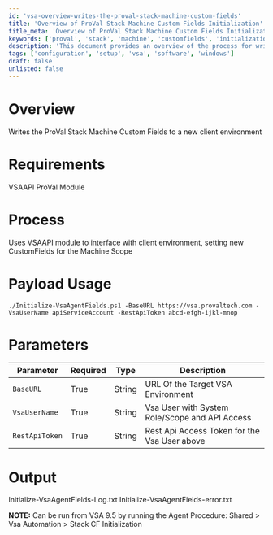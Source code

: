 ```yaml
---
id: 'vsa-overview-writes-the-proval-stack-machine-custom-fields'
title: 'Overview of ProVal Stack Machine Custom Fields Initialization'
title_meta: 'Overview of ProVal Stack Machine Custom Fields Initialization'
keywords: ['proval', 'stack', 'machine', 'customfields', 'initialization']
description: 'This document provides an overview of the process for writing the ProVal Stack Machine Custom Fields to a new client environment using the VSAAPI ProVal Module. It outlines the requirements, process, payload usage, parameters, and expected output.'
tags: ['configuration', 'setup', 'vsa', 'software', 'windows']
draft: false
unlisted: false
---
```

# Overview
Writes the ProVal Stack Machine Custom Fields to a new client environment

# Requirements
VSAAPI ProVal Module

# Process
Uses VSAAPI module to interface with client environment, setting new CustomFields for the Machine Scope

# Payload Usage
```
./Initialize-VsaAgentFields.ps1 -BaseURL https://vsa.provaltech.com -VsaUserName apiServiceAccount -RestApiToken abcd-efgh-ijkl-mnop
```

# Parameters

| Parameter         | Required | Type   | Description                                       |
|-------------------|----------|--------|---------------------------------------------------|
| `BaseURL`        | True     | String | URL Of the Target VSA Environment                 |
| `VsaUserName`    | True     | String | Vsa User with System Role/Scope and API Access   |
| `RestApiToken`   | True     | String | Rest Api Access Token for the Vsa User above      |

# Output
Initialize-VsaAgentFields-Log.txt Initialize-VsaAgentFields-error.txt

**NOTE:** Can be run from VSA 9.5 by running the Agent Procedure: Shared > Vsa Automation > Stack CF Initialization



